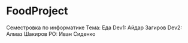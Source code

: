 # FoodProject
Семестровка по информатике 
Тема: Еда
Dev1: Айдар Загиров
Dev2: Алмаз Шакиров
PO: Иван Сиденко
